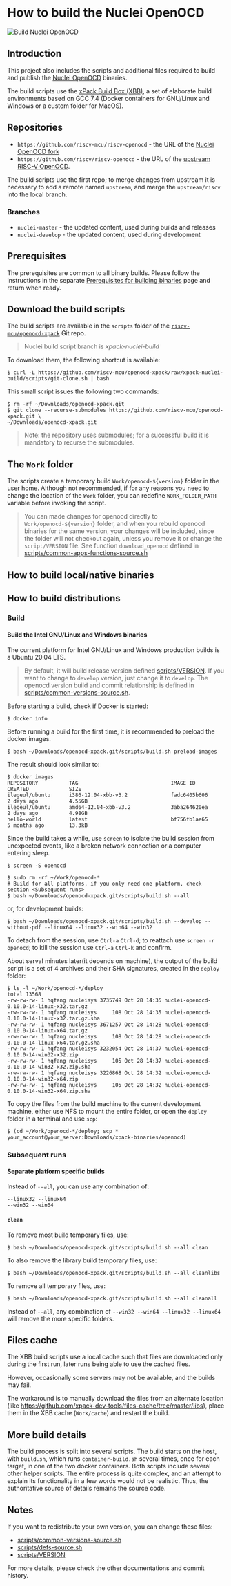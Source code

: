 # How to build the Nuclei OpenOCD

![Build Nuclei OpenOCD](https://github.com/riscv-mcu/openocd-xpack/workflows/Build%20Nuclei%20OpenOCD/badge.svg)

## Introduction

This project also includes the scripts and additional files required to
build and publish the
[Nuclei OpenOCD](https://github.com/riscv-mcu/riscv-openocd) binaries.

The build scripts use the
[xPack Build Box (XBB)](https://github.com/xpack/xpack-build-box),
a set of elaborate build environments based on GCC 7.4 (Docker containers
for GNU/Linux and Windows or a custom folder for MacOS).

## Repositories

- `https://github.com/riscv-mcu/riscv-openocd` - the URL of the
  [Nuclei OpenOCD fork](https://github.com/riscv-mcu/riscv-openocd)
- `https://github.com/riscv/riscv-openocd` - the URL of the
  [upstream RISC-V OpenOCD](https://github.com/riscv/riscv-openocd).

The build scripts use the first repo; to merge
changes from upstream it is necessary to add a remote named
`upstream`, and merge the `upstream/riscv` into the local branch.

### Branches

- `nuclei-master` - the updated content, used during builds and releases
- `nuclei-develop` - the updated content, used during development

## Prerequisites

The prerequisites are common to all binary builds. Please follow the
instructions in the separate
[Prerequisites for building binaries](https://xpack.github.io/xbb/prerequisites/)
page and return when ready.

## Download the build scripts

The build scripts are available in the `scripts` folder of the
[`riscv-mcu/openocd-xpack`](https://github.com/riscv-mcu/openocd-xpack)
Git repo.

> Nuclei build script branch is *xpack-nuclei-build*

To download them, the following shortcut is available:

```console
$ curl -L https://github.com/riscv-mcu/openocd-xpack/raw/xpack-nuclei-build/scripts/git-clone.sh | bash
```

This small script issues the following two commands:

```console
$ rm -rf ~/Downloads/openocd-xpack.git
$ git clone --recurse-submodules https://github.com/riscv-mcu/openocd-xpack.git \
~/Downloads/openocd-xpack.git
```

> Note: the repository uses submodules; for a successful build it is
> mandatory to recurse the submodules.


## The `Work` folder

The scripts create a temporary build `Work/openocd-${version}` folder in
the user home. Although not recommended, if for any reasons you need to
change the location of the `Work` folder,
you can redefine `WORK_FOLDER_PATH` variable before invoking the script.

> You can made changes for openocd directly to `Work/openocd-${version}` folder,
> and when you rebuild openocd binaries for the same version, your changes
> will be included, since the folder will not checkout again, unless you
> remove it or change the `script/VERSION` file.
> See function `download_openocd` defined in [scripts/common-apps-functions-source.sh](scripts/common-apps-functions-source.sh)

## How to build local/native binaries

## How to build distributions

### Build

#### Build the Intel GNU/Linux and Windows binaries

The current platform for Intel GNU/Linux and Windows production builds is a
Ubuntu 20.04 LTS.

> By default, it will build release version defined [scripts/VERSION](scripts/VERSION).
> If you want to change to `develop` version, just change it to `develop`.
> The openocd version build and commit relationship is defined in [scripts/common-versions-source.sh](scripts/common-versions-source.sh).

Before starting a build, check if Docker is started:

```console
$ docker info
```

Before running a build for the first time, it is recommended to preload the
docker images.

```console
$ bash ~/Downloads/openocd-xpack.git/scripts/build.sh preload-images
```

The result should look similar to:

```console
$ docker images
REPOSITORY          TAG                              IMAGE ID            CREATED             SIZE
ilegeul/ubuntu      i386-12.04-xbb-v3.2              fadc6405b606        2 days ago          4.55GB
ilegeul/ubuntu      amd64-12.04-xbb-v3.2             3aba264620ea        2 days ago          4.98GB
hello-world         latest                           bf756fb1ae65        5 months ago        13.3kB
```

Since the build takes a while, use `screen` to isolate the build session
from unexpected events, like a broken
network connection or a computer entering sleep.

```console
$ screen -S openocd

$ sudo rm -rf ~/Work/openocd-*
# Build for all platforms, if you only need one platform, check section <Subsequent runs>
$ bash ~/Downloads/openocd-xpack.git/scripts/build.sh --all
```

or, for development builds:

```console
$ bash ~/Downloads/openocd-xpack.git/scripts/build.sh --develop --without-pdf --linux64 --linux32 --win64 --win32
```

To detach from the session, use `Ctrl-a` `Ctrl-d`; to reattach use
`screen -r openocd`; to kill the session use `Ctrl-a` `Ctrl-k` and confirm.

About serval minutes later(it depends on machine), the output of the build script is a set of 4
archives and their SHA signatures, created in the `deploy` folder:

```console
$ ls -l ~/Work/openocd-*/deploy
total 13568
-rw-rw-rw- 1 hqfang nucleisys 3735749 Oct 28 14:35 nuclei-openocd-0.10.0-14-linux-x32.tar.gz
-rw-rw-rw- 1 hqfang nucleisys     108 Oct 28 14:35 nuclei-openocd-0.10.0-14-linux-x32.tar.gz.sha
-rw-rw-rw- 1 hqfang nucleisys 3671257 Oct 28 14:28 nuclei-openocd-0.10.0-14-linux-x64.tar.gz
-rw-rw-rw- 1 hqfang nucleisys     108 Oct 28 14:28 nuclei-openocd-0.10.0-14-linux-x64.tar.gz.sha
-rw-rw-rw- 1 hqfang nucleisys 3232054 Oct 28 14:37 nuclei-openocd-0.10.0-14-win32-x32.zip
-rw-rw-rw- 1 hqfang nucleisys     105 Oct 28 14:37 nuclei-openocd-0.10.0-14-win32-x32.zip.sha
-rw-rw-rw- 1 hqfang nucleisys 3226868 Oct 28 14:32 nuclei-openocd-0.10.0-14-win32-x64.zip
-rw-rw-rw- 1 hqfang nucleisys     105 Oct 28 14:32 nuclei-openocd-0.10.0-14-win32-x64.zip.sha

```

To copy the files from the build machine to the current development
machine, either use NFS to mount the entire folder, or open the `deploy`
folder in a terminal and use `scp`:

```console
$ (cd ~/Work/openocd-*/deploy; scp * your_account@your_server:Downloads/xpack-binaries/openocd)
```

### Subsequent runs

#### Separate platform specific builds

Instead of `--all`, you can use any combination of:

```
--linux32 --linux64
--win32 --win64 
```

#### `clean`

To remove most build temporary files, use:

```console
$ bash ~/Downloads/openocd-xpack.git/scripts/build.sh --all clean
```

To also remove the library build temporary files, use:

```console
$ bash ~/Downloads/openocd-xpack.git/scripts/build.sh --all cleanlibs
```

To remove all temporary files, use:

```console
$ bash ~/Downloads/openocd-xpack.git/scripts/build.sh --all cleanall
```

Instead of `--all`, any combination of `--win32 --win64 --linux32 --linux64`
will remove the more specific folders.

## Files cache

The XBB build scripts use a local cache such that files are downloaded only
during the first run, later runs being able to use the cached files.

However, occasionally some servers may not be available, and the builds
may fail.

The workaround is to manually download the files from an alternate
location (like
https://github.com/xpack-dev-tools/files-cache/tree/master/libs),
place them in the XBB cache (`Work/cache`) and restart the build.

## More build details

The build process is split into several scripts. The build starts on
the host, with `build.sh`, which runs `container-build.sh` several
times, once for each target, in one of the two docker containers.
Both scripts include several other helper scripts. The entire process
is quite complex, and an attempt to explain its functionality in a few
words would not be realistic. Thus, the authoritative source of details
remains the source code.

## Notes

If you want to redistribute your own version, you can change these files:

* [scripts/common-versions-source.sh](scripts/common-versions-source.sh)
* [scripts/defs-source.sh](scripts/defs-source.sh)
* [scripts/VERSION](scripts/VERSION)

For more details, please check the other documentations and commit history.